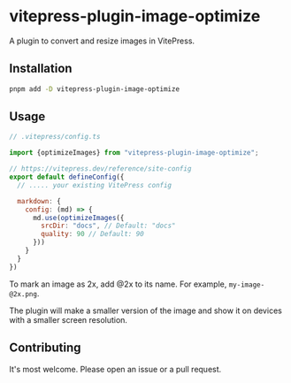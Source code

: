 # vitepress-plugin-image-optimize

A plugin to convert and resize images in VitePress.

## Installation

```bash
pnpm add -D vitepress-plugin-image-optimize
```

## Usage

```js
// .vitepress/config.ts

import {optimizeImages} from "vitepress-plugin-image-optimize";

// https://vitepress.dev/reference/site-config
export default defineConfig({
  // ..... your existing VitePress config

  markdown: {
    config: (md) => {
      md.use(optimizeImages({
        srcDir: "docs", // Default: "docs"
        quality: 90 // Default: 90
      }))
    }
  }
})
```

To mark an image as 2x, add @2x to its name. For example, `my-image-@2x.png`.

The plugin will make a smaller version of the image and show it on devices with a smaller screen resolution.

## Contributing

It's most welcome. Please open an issue or a pull request.
